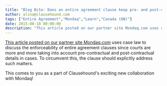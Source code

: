 ```yaml
---
title: "Blog Bite: Does an entire agreement clause keep pre- and post-contractual considerations from being introduced to court?"
author: alina@clausehound.com
tags: ["Entire Agreement","Mondaq","Learn","Canada (ON)"]
date: 2015-08-18 00:00:00
description: "This article posted on our partner site Mondaq.com uses case law to discuss the enforceability of entire agreement clauses since courts are more and more taking into account pre-contractual and post-..."
---
```


[This article posted on our partner site Mondaq.com](http://www.mondaq.com/canada/x/420940/Contract+Law/Court+of+Appeal+Clarifies+Enforceability+of+Entire+Agreement+Clauses) uses case law to discuss the enforceability of entire agreement clauses since courts are more and more taking into account pre-contractual and post-contractual details in cases. To circumvent this, the clause should explicitly address such matters.

This comes to you as a part of Clausehound's exciting new collaboration with Mondaq!